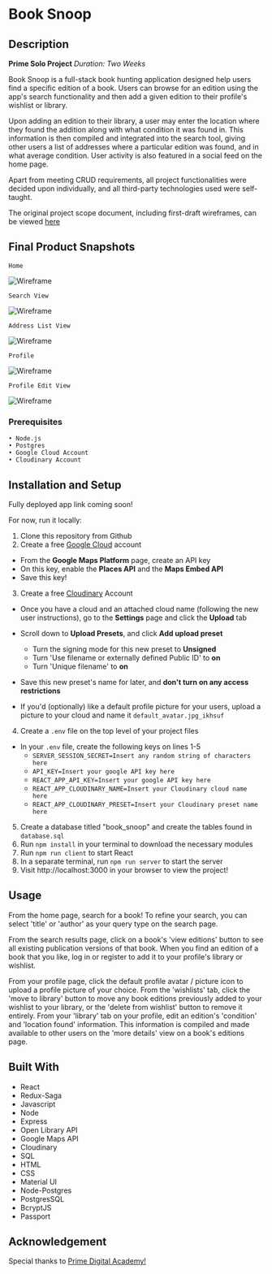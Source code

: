 # Book Snoop

## Description
**Prime Solo Project**
*Duration: Two Weeks*

Book Snoop is a full-stack book hunting application designed help users find a specific edition of a book. Users can browse for an edition using the app's search functionality and then add a given edition to their profile's wishlist or library. 

Upon adding an edition to their library, a user may enter the location where they found the addition along with what condition it was found in. This information is then compiled and integrated into the search tool, giving other users a list of addresses where a particular edition was found, and in what average condition. User activity is also featured in a social feed on the home page.

Apart from meeting CRUD requirements, all project functionalities were decided upon individually, and all third-party technologies used were self-taught.

The original project scope document, including first-draft wireframes, can be viewed [here](https://docs.google.com/document/d/1O1XUeNeHpviY5gMuPJp8IkpHf3p2MvFUtE-66Uqrs2Q/edit?usp=sharing)

## Final Product Snapshots
`Home`

![Wireframe](./public/wireframes/Book_Snoop_Snaphot1.png)

`Search View`

![Wireframe](./public/wireframes/Book_Snoop_Snapshot2.png)

`Address List View`

![Wireframe](./public/wireframes/Book_Snoop_Snapshot3.png)

`Profile`

![Wireframe](./public/wireframes/Book_Snoop_Snapshot4.png)

`Profile Edit View`

![Wireframe](./public/wireframes/Book_Snoop_Screenshot5.png)

### Prerequisites
    • Node.js
    • Postgres
    • Google Cloud Account
    • Cloudinary Account

## Installation and Setup

Fully deployed app link coming soon!

For now, run it locally:

1. Clone this repository from Github
2. Create a free [Google Cloud](https://cloud.google.com) account
  - From the **Google Maps Platform** page, create an API key
  - On this key, enable the **Places API** and the **Maps Embed API**
  - Save this key!

3. Create a free [Cloudinary](https://cloudinary.com) Account
  - Once you have a cloud and an attached cloud name (following the new user instructions), go to the **Settings** page and click the **Upload** tab
  - Scroll down to **Upload Presets**, and click **Add upload preset**
    - Turn the signing mode for this new preset to **Unsigned**
    - Turn 'Use filename or externally defined Public ID' to **on**
    - Turn 'Unique filename' to **on**
  - Save this new preset's name for later, and **don't turn on any access restrictions**

  - If you'd (optionally) like a default profile picture for your users, upload a picture to your cloud and name it `default_avatar.jpg_ikhsuf`

4. Create a `.env` file on the top level of your project files
  - In your `.env` file, create the following keys on lines 1-5
    - `SERVER_SESSION_SECRET=Insert any random string of characters here`
    - `API_KEY=Insert your google API key here`
    - `REACT_APP_API_KEY=Insert your google API key here`
    - `REACT_APP_CLOUDINARY_NAME=Insert your Cloudinary cloud name here`
    - `REACT_APP_CLOUDINARY_PRESET=Insert your Cloudinary preset name here`
  

5. Create a database titled "book_snoop" and create the tables found in `database.sql`
6. Run `npm install` in your terminal to download the necessary modules
7. Run `npm run client` to start React
8. In a separate terminal, run `npm run server` to start the server
9. Visit http://localhost:3000 in your browser to view the project!

## Usage

From the home page, search for a book! To refine your search, you can select 'title' or 'author' as your query type on the search page. 

From the search results page, click on a book's 'view editions' button to see all existing publication versions of that book. When you find an edition of a book that you like, log in or register to add it to your profile's library or wishlist.

From your profile page, click the default profile avatar / picture icon to upload a profile picture of your choice. From the 'wishlists' tab, click the 'move to library' button to move any book editions previously added to your wishlist to your library, or the 'delete from wishlist' button to remove it entirely. From your 'library' tab on your profile, edit an edition's 'condition' and 'location found' information. This information  is compiled and made available to other users on the 'more details' view on a book's editions page. 



## Built With

* React
* Redux-Saga
* Javascript
* Node
* Express 
* Open Library API
* Google Maps API
* Cloudinary
* SQL
* HTML
* CSS
* Material UI
* Node-Postgres
* PostgresSQL
* BcryptJS
* Passport

## Acknowledgement

Special thanks to [Prime Digital Academy!](https://github.com/PrimeAcademy) 